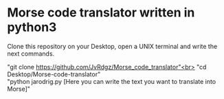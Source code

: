 <h1>Morse code translator written in python3</h1>

Clone this repository on your Desktop, open a UNIX terminal 
and write the next commands.

"git clone https://github.com/JvRdgz/Morse_code_translator"<br>
"cd Desktop/Morse-code-translator"<br>
"python jarodrig.py [Here you can write the text you want to translate into Morse]"
